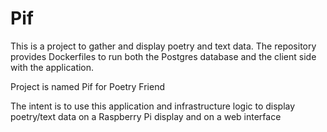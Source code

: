 # Pif

This is a project to gather and display poetry and text data. The repository provides Dockerfiles to run both the Postgres database and the client side with the application.

Project is named Pif for Poetry Friend

The intent is to use this application and infrastructure logic to display poetry/text data on a Raspberry Pi display and on a web interface 